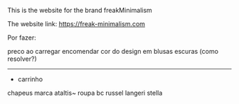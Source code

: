 This is the website for the brand freakMinimalism

The website link: https://freak-minimalism.com







Por fazer:

preco ao carregar encomendar
cor do design em blusas escuras (como resolver?)

------------------------------------------

- carrinho

chapeus marca ataltis~
roupa bc russel 
langeri stella
